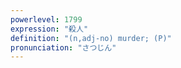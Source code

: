 ```yaml
---
powerlevel: 1799
expression: "殺人"
definition: "(n,adj-no) murder; (P)"
pronunciation: "さつじん"
---
```


